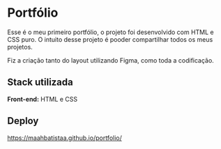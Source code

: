 # Portfólio

Esse é o meu primeiro portfólio, o projeto foi desenvolvido com HTML e CSS puro. O intuito desse projeto é pooder compartilhar todos os meus projetos.

Fiz a criação tanto do layout utilizando Figma, como toda a codificação. 

## Stack utilizada

**Front-end:** HTML e CSS

## Deploy 
https://maahbatistaa.github.io/portfolio/
